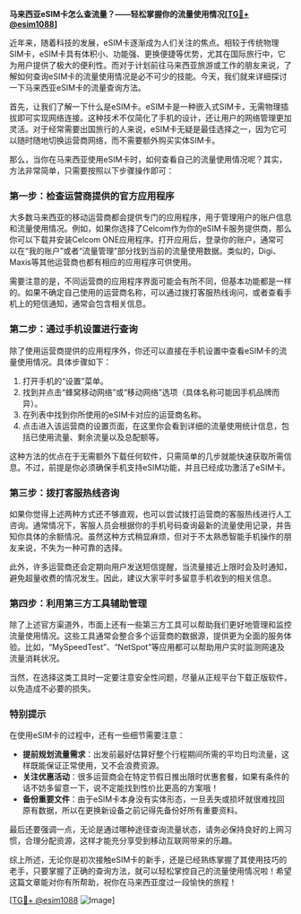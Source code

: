 **马来西亚eSIM卡怎么查流量？——轻松掌握你的流量使用情况[[TG💪+ @esim1088](https://t.me/s/esim1088)]**

近年来，随着科技的发展，eSIM卡逐渐成为人们关注的焦点。相较于传统物理SIM卡，eSIM卡具有体积小、功能强、更换便捷等优势，尤其在国际旅行中，它为用户提供了极大的便利性。而对于计划前往马来西亚旅游或工作的朋友来说，了解如何查询eSIM卡的流量使用情况是必不可少的技能。今天，我们就来详细探讨一下马来西亚eSIM卡的流量查询方法。

首先，让我们了解一下什么是eSIM卡。eSIM卡是一种嵌入式SIM卡，无需物理插拔即可实现网络连接。这种技术不仅简化了手机的设计，还让用户的网络管理更加灵活。对于经常需要出国旅行的人来说，eSIM卡无疑是最佳选择之一，因为它可以随时随地切换运营商网络，而不需要额外购买实体SIM卡。

那么，当你在马来西亚使用eSIM卡时，如何查看自己的流量使用情况呢？其实，方法非常简单，只需要按照以下步骤操作即可：

### **第一步：检查运营商提供的官方应用程序**
大多数马来西亚的移动运营商都会提供专门的应用程序，用于管理用户的账户信息和流量使用情况。例如，如果你选择了Celcom作为你的eSIM卡服务提供商，那么你可以下载并安装Celcom ONE应用程序。打开应用后，登录你的账户，通常可以在“我的账户”或者“流量管理”部分找到当前的流量使用数据。类似的，Digi、Maxis等其他运营商也都有相应的应用程序可供使用。

需要注意的是，不同运营商的应用程序界面可能会有所不同，但基本功能都是一样的。如果不确定自己使用的运营商名称，可以通过拨打客服热线询问，或者查看手机上的短信通知，通常会包含相关信息。

### **第二步：通过手机设置进行查询**
除了使用运营商提供的应用程序外，你还可以直接在手机设置中查看eSIM卡的流量使用情况。具体步骤如下：

1. 打开手机的“设置”菜单。
2. 找到并点击“蜂窝移动网络”或“移动网络”选项（具体名称可能因手机品牌而异）。
3. 在列表中找到你所使用的eSIM卡对应的运营商名称。
4. 点击进入该运营商的设置页面，在这里你会看到详细的流量使用统计信息，包括已使用流量、剩余流量以及总配额等。

这种方法的优点在于无需额外下载任何软件，只需简单的几步就能快速获取所需信息。不过，前提是你必须确保手机支持eSIM功能，并且已经成功激活了eSIM卡。

### **第三步：拨打客服热线咨询**
如果你觉得上述两种方式还不够直观，也可以尝试拨打运营商的客服热线进行人工咨询。通常情况下，客服人员会根据你的手机号码查询最新的流量使用记录，并告知你具体的余额情况。虽然这种方式稍显麻烦，但对于不太熟悉智能手机操作的朋友来说，不失为一种可靠的选择。

此外，许多运营商还会定期向用户发送短信提醒，当流量接近上限时会及时通知，避免超量收费的情况发生。因此，建议大家平时多留意手机收到的相关信息。

### **第四步：利用第三方工具辅助管理**
除了上述官方渠道外，市面上还有一些第三方工具可以帮助我们更好地管理和监控流量使用情况。这些工具通常会整合多个运营商的数据源，提供更为全面的服务体验。比如，“MySpeedTest”、“NetSpot”等应用都可以帮助用户实时监测网速及流量消耗状况。

当然，在选择这类工具时一定要注意安全性问题，尽量从正规平台下载正版软件，以免造成不必要的损失。

### **特别提示**
在使用eSIM卡的过程中，还有一些细节需要注意：

- **提前规划流量需求**：出发前最好估算好整个行程期间所需的平均日均流量，这样既能保证正常使用，又不会浪费资源。
- **关注优惠活动**：很多运营商会在特定节假日推出限时优惠套餐，如果有条件的话不妨多留意一下，说不定能找到性价比更高的方案哦！
- **备份重要文件**：由于eSIM卡本身没有实体形态，一旦丢失或损坏就很难找回原有数据，所以在更换新设备之前记得先备份好所有重要资料。

最后还要强调一点，无论是通过哪种途径查询流量状态，请务必保持良好的上网习惯，合理分配资源，这样才能充分享受到移动互联网带来的乐趣。

综上所述，无论你是初次接触eSIM卡的新手，还是已经熟练掌握了其使用技巧的老手，只要掌握了正确的查询方法，就可以轻松掌控自己的流量使用情况啦！希望这篇文章能对你有所帮助，祝你在马来西亚度过一段愉快的旅程！

[[TG💪+ @esim1088](https://t.me/s/esim1088) ![Image](https://i.postimg.cc/4NQfJmqS/Snipaste-2025-05-13-00-14-12.png)]